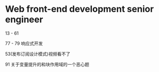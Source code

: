 # Web front-end development senior engineer

13 - 61

77 - 79 响应式开发

53(发布订阅设计模式)视频看不了

91 关于变量提升的和块作用域的一个恶心题
